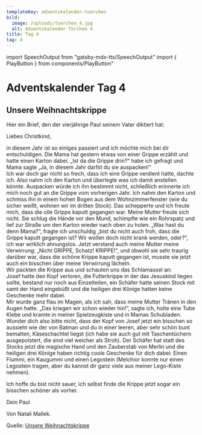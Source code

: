 ```yaml
---
templateKey: adventskalender-tuerchen
bild:
  image: /uploads/tuerchen_4.jpg
  alt: Adventskalender Türchen 4
title: Tag 4
tag: 4
---
```


import SpeechOutput from "gatsby-mdx-tts/SpeechOutput"
import { PlayButton } from components/PlayButton"

<SpeechOutput id="adventskalender-tag-4" customPlayButton={PlayButton}>

# Adventskalender Tag 4

## Unsere Weihnachtskrippe

Hier ein Brief, den der vierjährige Paul seinem Vater diktiert hat:

Liebes Christkind,

in diesem Jahr ist so einiges passiert und ich möchte mich bei dir entschuldigen. Die Mama hat gestern etwas von einer Grippe erzählt und hatte einen Karton dabei. „Ist da die Grippe drin?“ habe ich gefragt und Mama sagte „Ja, in diesem Jahr darfst du sie auspacken!“  
Ich war doch gar nicht so frech, dass ich eine Grippe verdient hatte, dachte ich. Also nahm ich den Karton und überlegte was ich damit anstellen könnte. Auspacken würde ich ihn bestimmt nicht, schließlich erinnerte ich mich noch gut an die Grippe vom vorherigen Jahr. Ich nahm den Karton und schmiss ihn in einem hohen Bogen aus dem Wohnzimmerfenster (wie du sicher weißt, wohnen wir im dritten Stock). Das schepperte und ich freute mich, dass die olle Grippe kaputt gegangen war. 
Meine Mutter freute sich nicht. Sie schlug die Hände vor den Mund, schimpfte wie ein Rohrspatz und lief zur Straße um den Karton wieder nach oben zu holen. „Was hast du denn Mama?“, fragte ich unschuldig „bist du nicht auch froh, dass die Grippe kaputt gegangen ist? Wir wollen doch nicht krank werden, oder?“, ich war wirklich ahnungslos. Jetzt verstand auch meine Mutter meine Verwirrung: „Nicht GRIPPE, Schatz! KRIPPE!“, und obwohl sie sehr traurig darüber war, dass die schöne Krippe kaputt gegangen ist, musste sie jetzt auch ein bisschen über meine Verwirrung lächeln.  
Wir packten die Krippe aus und schauten uns das Schlamassel an:   
Josef hatte den Kopf verloren, die Futterkrippe in der das Jesuskind liegen sollte, bestand nur noch aus Einzelteilen, ein Schäfer hatte seinen Stock mit samt der Hand eingebüßt und die heiligen drei Könige hatten keine Geschenke mehr dabei.  
Mir wurde ganz flau im Magen, als ich sah, dass meine Mutter Tränen in den Augen hatte. „Das kriegen wir schon wieder hin!“, sagte ich, holte eine Tube Klebe und kramte in meiner Spielzeugkiste und in Mamas Schubladen.  
Wunder dich also bitte nicht, dass der Kopf von Josef jetzt ein bisschen so aussieht wie der von Batman und du in einer leeren, aber sehr schön bunt bemalten, Käseschachtel liegst (ich habe sie auch gut mit Taschentüchern ausgepolstert, die sind viel weicher als Stroh). Der Schäfer hat statt des Stocks jetzt die magische Hand und den Zauberstab von Merlin und die heiligen drei Könige haben richtig coole Geschenke für dich dabei: Einen Flummi, ein Kaugummi und einen Legostein (Melchior konnte nur einen Legostein tragen, aber du kannst dir ganz viele aus meiner Lego-Kiste nehmen).

Ich hoffe du bist nicht sauer, ich selbst finde die Krippe jetzt sogar ein bisschen schöner als vorher.

Dein Paul

Von Natali Mallek.

Quelle: [Unsere Weihnachtskrippe](https://mal-alt-werden.de/unsere-weihnachtskrippe-eine-lustige-weihnachtsgeschichte/)

</SpeechOutput>


